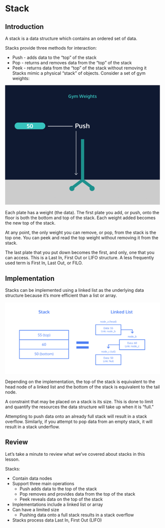 # Stack
## Introduction
A stack is a data structure which contains an ordered set of data.

Stacks provide three methods for interaction:

* Push - adds data to the “top” of the stack
* Pop - returns and removes data from the “top” of the stack
* Peek - returns data from the “top” of the stack without removing it
Stacks mimic a physical “stack” of objects. Consider a set of gym weights:

![](static/imgs/weight_Stacking.gif)

Each plate has a weight (the data). The first plate you add, or push, onto the floor is both the bottom and top of the stack. Each weight added becomes the new top of the stack.

At any point, the only weight you can remove, or pop, from the stack is the top one. You can peek and read the top weight without removing it from the stack.

The last plate that you put down becomes the first, and only, one that you can access. This is a Last In, First Out or LIFO structure. A less frequently used term is First In, Last Out, or FILO.

## Implementation
Stacks can be implemented using a linked list as the underlying data structure because it’s more efficient than a list or array.

![](static/imgs/stack_linked_list.svg)

Depending on the implementation, the top of the stack is equivalent to the head node of a linked list and the bottom of the stack is equivalent to the tail node.

A constraint that may be placed on a stack is its size. This is done to limit and quantify the resources the data structure will take up when it is “full.”

Attempting to push data onto an already full stack will result in a stack overflow. Similarly, if you attempt to pop data from an empty stack, it will result in a stack underflow.

## Review
Let’s take a minute to review what we’ve covered about stacks in this lesson.

Stacks:

* Contain data nodes
* Support three main operations
  * Push adds data to the top of the stack
  * Pop removes and provides data from the top of the stack
  * Peek reveals data on the top of the stack
* Implementations include a linked list or array
* Can have a limited size
  * Pushing data onto a full stack results in a stack overflow
* Stacks process data Last In, First Out (LIFO)
